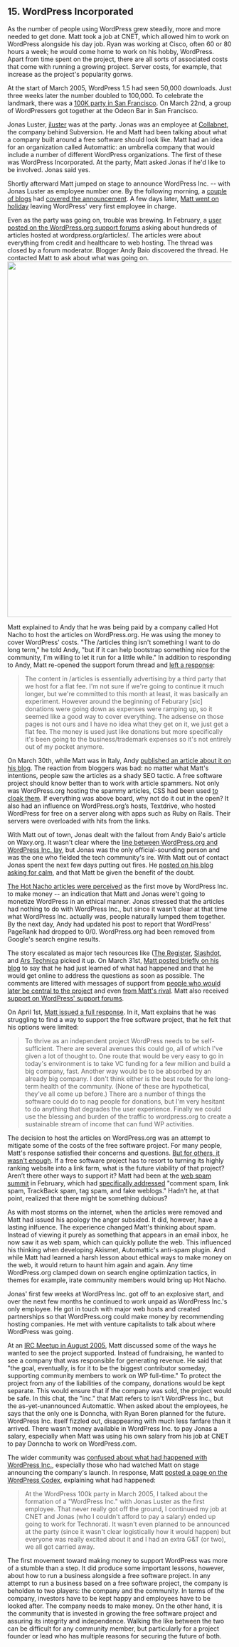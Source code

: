 ## 15. WordPress Incorporated

As the number of people using WordPress grew steadily, more and more needed to get done. Matt took a job at CNET, which allowed him to work on WordPress alongside his day job. Ryan was working at Cisco, often 60 or 80 hours a week; he would come home to work on his hobby, WordPress. Apart from time spent on the project, there are all sorts of associated costs that come with running a growing project. Server costs, for example, that increase as the project's popularity gorws. 

At the start of March 2005, WordPress 1.5 had seen 50,000 downloads. Just three weeks later the number doubled to 100,000. To celebrate the landmark, there was a [100K party in San Francisco](http://wordpress.org/news/2005/03/fifty-thousand/). On March 22nd, a group of WordPressers got together at the Odeon Bar in San Francisco.

Jonas Luster, [jluster](http://profiles.wordpress.org/jluster/) was at the party. Jonas was an employee at [Collabnet](https://en.wikipedia.org/wiki/CollabNet), the company behind Subversion. He and Matt had been talking about what a company built around a free software should look like. Matt had an idea for an organization called Automattic: an umbrella company that would include a number of different WordPress organizations. The first of these was WordPress Incorporated. At the party, Matt asked Jonas if he'd like to be involved. Jonas said yes.

Shortly afterward Matt jumped on stage to announce WordPress Inc. -- with Jonas Luster as employee number one. By the following morning, a [couple of blogs](http://sfist.com/2005/03/22/wordpress_incorporated.php) had [covered the announcement](http://laughingsquid.com/matt-mullenweg-announces-wordpress-inc/). A few days later, [Matt went on holiday](http://ma.tt/2005/03/wordpress-world-tour/) leaving WordPress' very first employee in charge.

Even as the party was going on, trouble was brewing. In February, a [user posted on the WordPress.org support forums](http://wordpress.org/support/topic/odd-wordpress-articles?replies=6) asking about hundreds of articles hosted at wordpress.org/articles/. The articles were about everything from credit and healthcare to web hosting. The thread was closed by a forum moderator. Blogger Andy Baio discovered the thread. He contacted Matt to ask about what was going on.		
<img src="https://raw.githubusercontent.com/WordPress/book/master/Resources/images/15/wp_org_spam.png" width="800px" />

Matt explained to Andy that he was being paid by a company called Hot Nacho to host the articles on WordPress.org. He was using the money to cover WordPress' costs. "The /articles thing isn't something I want to do long term," he told Andy, "but if it can help bootstrap something nice for the community, I'm willing to let it run for a little while." In addition to responding to Andy, Matt re-opened the support forum thread and [left a response](http://wordpress.org/support/topic/odd-wordpress-articles?replies=6#post-160502):	

> The content in /articles is essentially advertising by a third party that we host for a flat fee. I'm not sure if we're going to continue it much longer, but we're committed to this month at least, it was basically an experiment. However around the beginning of Feburary [sic] donations were going down as expenses were ramping up, so it seemed like a good way to cover everything. The adsense on those pages is not ours and I have no idea what they get on it, we just get a flat fee. The money is used just like donations but more specifically it's been going to the business/trademark expenses so it's not entirely out of my pocket anymore.		

On March 30th, while Matt was in Italy, Andy [published an article about it on his blog](http://waxy.org/2005/03/wordpress_websi/). The reaction from bloggers was bad: no matter what Matt's intentions, people saw the articles as a shady SEO tactic. A free software project should know better than to work with article spammers. Not only was WordPress.org hosting the spammy articles, CSS had been used [to cloak them](http://waxy.org/2005/03/wordpress_websi/#comment-18433). If everything was above board, why not do it out in the open? It also had an influence on WordPress.org’s hosts, Textdrive, who hosted WordPress for free on a server along with apps such as Ruby on Rails. Their servers were overloaded with hits from the links.		

With Matt out of town, Jonas dealt with the fallout from Andy Baio's article on Waxy.org. It wasn't clear where the [line between WordPress.org and WordPress Inc. lay](http://waxy.org/2005/03/wordpress_websi/#comment-18519), but Jonas was the only official-sounding person and was the one who fielded the tech community's ire. With Matt out of contact Jonas spent the next few days putting out fires. He [posted on his blog asking for calm](http://jml.is/2005/03/spam-matt-wordpress-org-and-i-am-exhausted-bad-mix/), and that Matt be given the benefit of the doubt. 

[The Hot Nacho articles were perceived](http://www.forevergeek.com/2005/03/wordpress_making_money_the_wrong_way/) as the first move by WordPress Inc. to make money -- an indication that Matt and Jonas were't going to monetize WordPress in an ethical manner. Jonas stressed that the articles had nothing to do with WordPress Inc., but since it wasn’t clear at that time what WordPress Inc. actually was, people naturally lumped them together. By the next day, Andy had updated his post to report that WordPress' PageRank had dropped to 0/0. WordPress.org had been removed from Google's search engine results. 

The story escalated as major tech resources like ([The Register](http://www.theregister.co.uk/2005/03/31/cnet_weblog_keyword_scam/), [Slashdot](http://slashdot.org/story/05/03/31/196220/wordpress-banned-by-google-for-spamming), and [Ars Technica](http://arstechnica.com/uncategorized/2005/03/4759-2/) picked it up. On March 31st, [Matt posted briefly on his blog](http://ma.tt/2005/03/back-online/) to say that he had just learned of what had happened and that he would get online to address the questions as soon as possible. The comments are littered with messages of support from [people who would later be central to the project](http://ma.tt/2005/03/back-online/#comment-18670) and even [from Matt's rival](http://ma.tt/2005/03/back-online/#comment-18673). Matt also received [support on WordPress' support forums](http://wordpress.org/support/topic/support-matt-mullweg?replies=23).		
	
On April 1st, [Matt issued a full response](http://ma.tt/2005/04/a-response/). In it, Matt explains that he was struggling to find a way to support the free software project, that he felt that his options were limited:		
> To thrive as an independent project WordPress needs to be self-sufficient. There are several avenues this could go, all of which I've given a lot of thought to. One route that would be very easy to go in today's environment is to take VC funding for a few million and build a big company, fast. Another way would be to be absorbed by an already big company. I don't think either is the best route for the long-term health of the community. (None of these are hypothetical, they've all come up before.) There are a number of things the software could do to nag people for donations, but I'm very hesitant to do anything that degrades the user experience. Finally we could use the blessing and burden of the traffic to wordpress.org to create a sustainable stream of income that can fund WP activities.		

The decision to host the articles on WordPress.org was an attempt to mitigate some of the costs of the free software project. For many people, Matt's response satisfied their concerns and questions. [But for others, it wasn't enough](https://web.archive.org/web/20050922005353/http://weblog.burningbird.net/archives/2005/04/01/there-is-communicationand-then-theres-not/). If a free software project has to resort to turning its highly ranking website into a link farm, what is the future viability of that project? Aren’t there other ways to support it? Matt had been at the [web spam summit](https://ma.tt/2005/02/at-spam-summit/) in February, which had [specifically addressed](http://www.sifry.com/alerts/archives/000288.html) "comment spam, link spam, TrackBack spam, tag spam, and fake weblogs." Hadn't he, at that point, realized that there might be something dubious?		

As with most storms on the internet, when the articles were removed and Matt had issued his apology the anger subsided. It did, however, have a lasting inlfuence. The experience changed Matt's thinking about spam. Instead of viewing it purely as something that appears in an email inbox, he now saw it as web spam, which can quickly pollute the web. This influenced his thinking when developing Akismet, Automattic's anti-spam plugin. And while Matt had learned a harsh lesson about ethical ways to make money on the web, it would return to haunt him again and again. Any time WordPress.org clamped down on search engine optimization tactics, in themes for example, irate community members would bring up Hot Nacho.

Jonas' first few weeks at WordPress Inc. got off to an explosive start, and over the next few months he continued to work unpaid as WordPress Inc.'s only employee. He got in touch with major web hosts and created partnerships so that WordPress.org could make money by recommending hosting companies. He met with venture capitalists to talk about where WordPress was going.		

At an [IRC Meetup in August 2005](https://codex.wordpress.org/IRC_Meetups/2005/August/August03RawLog), Matt discussed some of the ways he wanted to see the project supported. Instead of fundraising, he wanted to see a company that was responsible for generating revenue. He said that "the goal, eventually, is for it to be the biggest contributor someday, supporting community members to work on WP full-time." To protect the project from any of the liabilities of the company, donations would be kept separate. This would ensure that if the company was sold, the project would be safe. In this chat, the "inc." that Matt refers to isn't WordPress Inc., but the as-yet-unannounced Automattic. When asked about the employees, he says that the only one is Donncha, with Ryan Boren planned for the future. WordPress Inc. itself fizzled out, disappearing with much less fanfare than it arrived. There wasn't money available in WordPress Inc. to pay Jonas a salary, especially when Matt was using his own salary from his job at CNET to pay Donncha to work on WordPress.com.		

The wider community was [confused about what had happened with WordPress Inc.](https://web.archive.org/web/20110816084138/http://www.airbagindustries.com/archives/008169.php), especially those who had watched Matt on stage announcing the company's launch. In response, Matt [posted a page on the WordPress Codex](https://codex.wordpress.org/User:Matt/WordPress_Inc_Story), explaining what had happened:	

> At the WordPress 100k party in March 2005, I talked about the formation of a "WordPress Inc." with Jonas Luster as the first employee. That never really got off the ground, I continued my job at CNET and Jonas (who I couldn't afford to pay a salary) ended up going to work for Technorati. It wasn't even planned to be announced at the party (since it wasn't clear logistically how it would happen) but everyone was really excited about it and I had an extra G&T (or two), we all got carried away.

The first movement toward making money to support WordPress was more of a stumble than a step. It did produce some important lessons, however, about how to run a business alongside a free software project. In any attempt to run a business based on a free software project, the company is beholden to two players: the company and the community. In terms of the company, investors have to be kept happy and employees have to be looked after. The company needs to make money. On the other hand, it is the community that is invested in growing the free software project and assuring its integrity and independence. Walking the like between the two can be difficult for any community member, but particularly for a project founder or lead who has multiple reasons for securing the future of both.		
